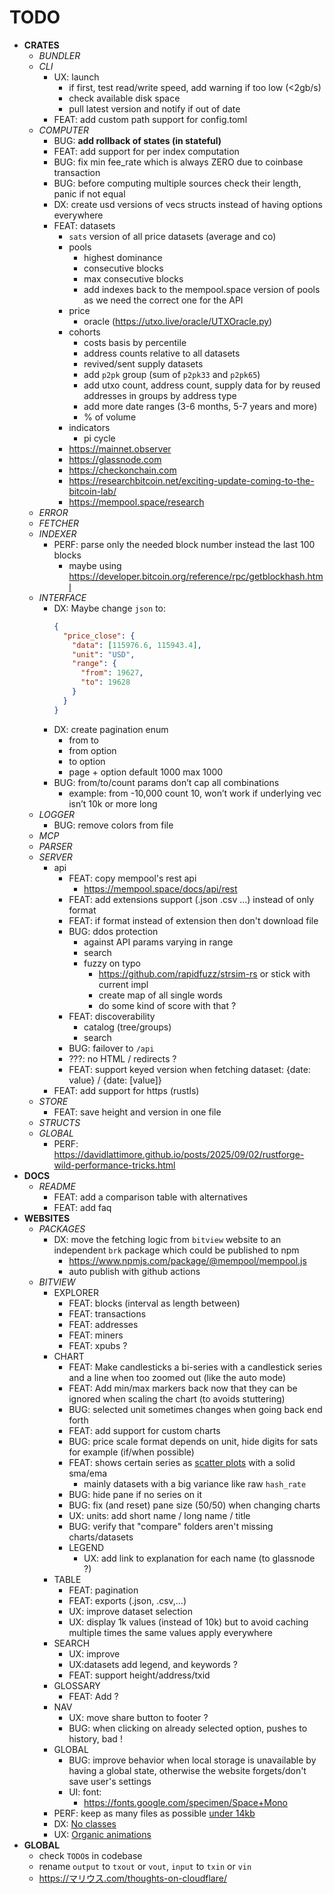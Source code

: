 # TODO

- __CRATES__
  - _BUNDLER_
  - _CLI_
    - UX: launch
      - if first, test read/write speed, add warning if too low (<2gb/s)
      - check available disk space
      - pull latest version and notify if out of date
    - FEAT: add custom path support for config.toml
  - _COMPUTER_
    - BUG: **add rollback of states (in stateful)**
    - FEAT: add support for per index computation
    - BUG: fix min fee_rate which is always ZERO due to coinbase transaction
    - BUG: before computing multiple sources check their length, panic if not equal
    - DX: create usd versions of vecs structs instead of having options everywhere
    - FEAT: datasets
      - `sats` version of all price datasets (average and co)
      - pools
        - highest dominance
        - consecutive blocks
        - max consecutive blocks
        - add indexes back to the mempool.space version of pools as we need the correct one for the API
      - price
        - oracle (https://utxo.live/oracle/UTXOracle.py)
      - cohorts
        - costs basis by percentile
        - address counts relative to all datasets
        - revived/sent supply datasets
        - add `p2pk` group (sum of `p2pk33` and `p2pk65`)
        - add utxo count, address count, supply data for  by reused addresses in groups by address type
        - add more date ranges (3-6 months, 5-7 years and more)
        - % of volume
      - indicators
        - pi cycle
      - https://mainnet.observer
      - https://glassnode.com
      - https://checkonchain.com
      - https://researchbitcoin.net/exciting-update-coming-to-the-bitcoin-lab/
      - https://mempool.space/research
  - _ERROR_
  - _FETCHER_
  - _INDEXER_
    - PERF: parse only the needed block number instead the last 100 blocks
      - maybe using https://developer.bitcoin.org/reference/rpc/getblockhash.html
  - _INTERFACE_
    - DX: Maybe change `json` to:
      ```json
      {
        "price_close": {
          "data": [115976.6, 115943.4],
          "unit": "USD",
          "range": {
            "from": 19627,
            "to": 19628
          }
        }
      }
      ```
    - DX: create pagination enum
      - from to
      - from option<count>
      - to option<count>
      - page + option<per page> default 1000 max 1000
    - BUG: from/to/count params don’t cap all combinations
      - example: from -10,000 count 10, won’t work if underlying vec isn’t 10k or more long
  - _LOGGER_
    - BUG: remove colors from file
  - _MCP_
  - _PARSER_
  - _SERVER_
    - api
      - FEAT: copy mempool's rest api
        - https://mempool.space/docs/api/rest
      - FEAT: add extensions support (.json .csv …) instead of only format
      - FEAT: if format instead of extension then don't download file
      - BUG: ddos protection
        - against API params varying in range
        - search
        - fuzzy on typo
          - https://github.com/rapidfuzz/strsim-rs or stick with current impl
          - create map of all single words
          - do some kind of score with that ?
      - FEAT: discoverability
        - catalog (tree/groups)
        - search
      - BUG: failover to `/api`
      - ???: no HTML / redirects ?
      - FEAT: support keyed version when fetching dataset: {date: value} / {date: [value]}
    - FEAT: add support for https (rustls)
  - _STORE_
    - FEAT: save height and version in one file
  - _STRUCTS_
  - _GLOBAL_
    - PERF: https://davidlattimore.github.io/posts/2025/09/02/rustforge-wild-performance-tricks.html
- __DOCS__
  - _README_
    - FEAT: add a comparison table with alternatives
    - FEAT: add faq
- __WEBSITES__
  - _PACKAGES_
    - DX: move the fetching logic from `bitview` website to an independent `brk` package which could be published to npm
      - https://www.npmjs.com/package/@mempool/mempool.js
      - auto publish with github actions
  - _BITVIEW_
    - EXPLORER
      - FEAT: blocks (interval as length between)
      - FEAT: transactions
      - FEAT: addresses
      - FEAT: miners
      - FEAT: xpubs ?
    - CHART
      - FEAT: Make candlesticks a bi-series with a candlestick series and a line when too zoomed out (like the auto mode)
      - FEAT: Add min/max markers back now that they can be ignored when scaling the chart (to avoids stuttering)
      - BUG: selected unit sometimes changes when going back end forth
      - FEAT: add support for custom charts
      - BUG: price scale format depends on unit, hide digits for sats for example (if/when possible)
      - FEAT: shows certain series as [scatter plots](https://github.com/tradingview/lightweight-charts/issues/1662) with a solid sma/ema
        - mainly datasets with a big variance like raw `hash_rate`
      - BUG: hide pane if no series on it
      - BUG: fix (and reset) pane size (50/50) when changing charts
      - UX: units: add short name / long name / title
      - BUG: verify that "compare" folders aren't missing charts/datasets
      - LEGEND
        - UX: add link to explanation for each name (to glassnode ?)
    - TABLE
      - FEAT: pagination
      - FEAT: exports (.json, .csv,…)
      - UX: improve dataset selection
      - UX: display 1k values (instead of 10k) but to avoid caching multiple times the same values apply everywhere
    - SEARCH
      - UX: improve
      - UX:datasets add legend, and keywords ?
      - FEAT: support height/address/txid
    - GLOSSARY
      - FEAT: Add ?
    - NAV
      - UX: move share button to footer ?
      - BUG: when clicking on already selected option, pushes to history, bad !
    - GLOBAL
      - BUG: improve behavior when local storage is unavailable by having a global state, otherwise the website forgets/don't save user's settings
      - UI: font:
        - https://fonts.google.com/specimen/Space+Mono
    - PERF: keep as many files as possible [under 14kb](https://endtimes.dev/why-your-website-should-be-under-14kb-in-size/)
    - DX: [No classes](https://news.ycombinator.com/item?id=45287155)
    - UX: [Organic animations](https://courses.joshwcomeau.com/playground/magic-wand-final)
- __GLOBAL__
  - check `TODO`s in codebase
  - rename `output` to `txout` or `vout`, `input` to `txin` or `vin`
  - https://マリウス.com/thoughts-on-cloudflare/
